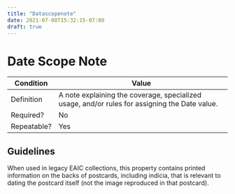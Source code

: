 ```yaml
---
title: "Datascopenote"
date: 2021-07-08T15:32:15-07:00
draft: true
---
```


# Date Scope Note

| Condition  | Value |
|-------------|---------------------------|
| Definition  |  A note explaining the coverage, specialized usage, and/or rules for assigning the Date value. |
| Required?   | No                        |
| Repeatable? | Yes                        |

## Guidelines

When used in legacy EAIC collections, this property contains printed information on the backs
 of postcards, including indicia, that is relevant to dating the postcard itself (not the image
 reproduced in that postcard).
